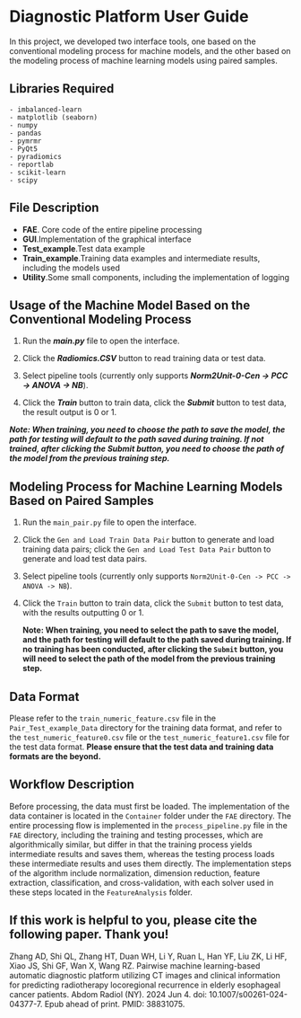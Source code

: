 # Diagnostic Platform User Guide
In this project, we developed two interface tools, one based on the conventional modeling process for machine models, and the other based on the modeling process of machine learning models using paired samples.
## Libraries Required
```
- imbalanced-learn
- matplotlib (seaborn)
- numpy
- pandas
- pymrmr
- PyQt5
- pyradiomics
- reportlab
- scikit-learn
- scipy
```
## File Description
- **FAE**. Core code of the entire pipeline processing
- **GUI**.Implementation of the graphical interface
- **Test_example**.Test data example
- **Train_example**.Training data examples and intermediate results, including the models used
- **Utility**.Some small components, including the implementation of logging


## Usage of the Machine Model Based on the Conventional Modeling Process
1. Run the ***main.py*** file to open the interface.

2. Click the ***Radiomics.CSV*** button to read training data or test data.

3. Select pipeline tools (currently only supports ***Norm2Unit-0-Cen -> PCC -> ANOVA -> NB***).

4. Click the ***Train*** button to train data, click the ***Submit*** button to test data, the result output is 0 or 1.

***Note: When training, you need to choose the path to save the model, the path for testing will default to the path saved during training. If not trained, after clicking the ***Submit*** button, you need to choose the path of the model from the previous training step.***

## Modeling Process for Machine Learning Models Based on Paired Samples
1. Run the `main_pair.py` file to open the interface.

2. Click the `Gen and Load Train Data Pair` button to generate and load training data pairs; click the `Gen and Load Test Data Pair` button to generate and load test data pairs.

3. Select pipeline tools (currently only supports `Norm2Unit-0-Cen -> PCC -> ANOVA -> NB`).

4. Click the `Train` button to train data, click the `Submit` button to test data, with the results outputting 0 or 1.

   **Note: When training, you need to select the path to save the model, and the path for testing will default to the path saved during training. If no training has been conducted, after clicking the `Submit` button, you will need to select the path of the model from the previous training step.**

## Data Format
Please refer to the `train_numeric_feature.csv` file in the `Pair_Test_example_Data` directory for the training data format, and refer to the `test_numeric_feature0.csv` file or the `test_numeric_feature1.csv` file for the test data format. **Please ensure that the test data and training data formats are the beyond.**

## Workflow Description
Before processing, the data must first be loaded. The implementation of the data container is located in the `Container` folder under the `FAE` directory.
The entire processing flow is implemented in the `process_pipeline.py` file in the `FAE` directory, including the training and testing processes, which are algorithmically similar, but differ in that the training process yields intermediate results and saves them, whereas the testing process loads these intermediate results and uses them directly. The implementation steps of the algorithm include normalization, dimension reduction, feature extraction, classification, and cross-validation, with each solver used in these steps located in the `FeatureAnalysis` folder.

## If this work is helpful to you, please cite the following paper. Thank you!
Zhang AD, Shi QL, Zhang HT, Duan WH, Li Y, Ruan L, Han YF, Liu ZK, Li HF, Xiao JS, Shi GF, Wan X, Wang RZ. Pairwise machine learning-based automatic diagnostic platform utilizing CT images and clinical information for predicting radiotherapy locoregional recurrence in elderly esophageal cancer patients. Abdom Radiol (NY). 2024 Jun 4. doi: 10.1007/s00261-024-04377-7. Epub ahead of print. PMID: 38831075.
